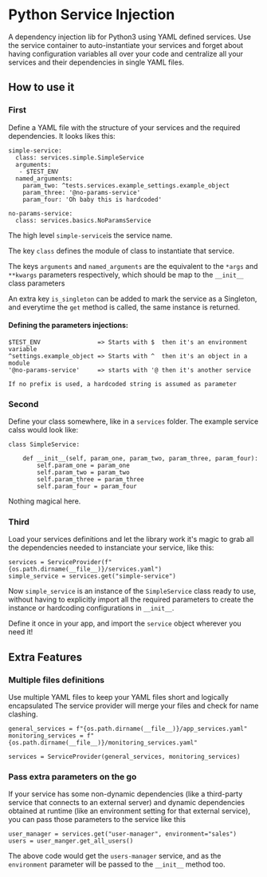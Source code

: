 # Python Service Injection
A dependency injection lib for Python3 using YAML defined services. Use the service container to auto-instantiate your services and forget about having configuration variables all over your code and centralize all your services and their dependencies in single YAML files.

## How to use it
### First
Define a YAML file with the structure of your services and the required dependencies. It looks likes this:


````
simple-service:
  class: services.simple.SimpleService
  arguments:
   - $TEST_ENV
  named_arguments:
    param_two: ^tests.services.example_settings.example_object
    param_three: '@no-params-service'
    param_four: 'Oh baby this is hardcoded'

no-params-service:
  class: services.basics.NoParamsService
````
The high level `simple-service`is the service name. 

The key `class` defines the module of class to instantiate that service.

The keys `arguments` and `named_arguments` are the equivalent to the `*args` and `**kwargs` parameters respectively, which should be map to the `__init__` class parameters

An extra key `is_singleton` can be added to mark the service as a Singleton, and everytime the `get` method is called, the same instance is returned.

#### Defining the parameters injections:

```
$TEST_ENV                => Starts with $  then it's an environment variable
^settings.example_object => Starts with ^  then it's an object in a module
'@no-params-service'     => starts with '@ then it's another service

If no prefix is used, a hardcoded string is assumed as parameter
```

### Second

Define your class somewhere, like in a `services` folder. The example service calss would look like:

```
class SimpleService:

    def __init__(self, param_one, param_two, param_three, param_four):
        self.param_one = param_one
        self.param_two = param_two
        self.param_three = param_three
        self.param_four = param_four

```

Nothing magical here.

### Third

Load your services definitions and let the library work it's magic to grab all the dependencies needed to instanciate your service, like this:

```
services = ServiceProvider(f"{os.path.dirname(__file__)}/services.yaml")
simple_service = services.get("simple-service")
```
Now `simple_service` is an instance of the `SimpleService` class ready to use, without having to explicitly import all the required parameters to create the instance or hardcoding configurations in `__init__`.

Define it once in your app, and import the `service` object wherever you need it!

## Extra Features

### Multiple files definitions
Use multiple YAML files to keep your YAML files short and logically encapsulated
The service provider will merge your files and check for name clashing.

```
general_services = f"{os.path.dirname(__file__)}/app_services.yaml"
monitoring_services = f"{os.path.dirname(__file__)}/monitoring_services.yaml"

services = ServiceProvider(general_services, monitoring_services)
```

### Pass extra parameters on the go

If your service has some non-dynamic dependencies (like a third-party service that connects to an external server) and dynamic dependencies obtained at runtime (like an environment setting for that external service), you can pass those parameters to the service like this
```
user_manager = services.get("user-manager", environment="sales")
users = user_manger.get_all_users()
```
The above code would get the `users-manager` service, and as the `environment` parameter will be passed to the `__init__` method too.

